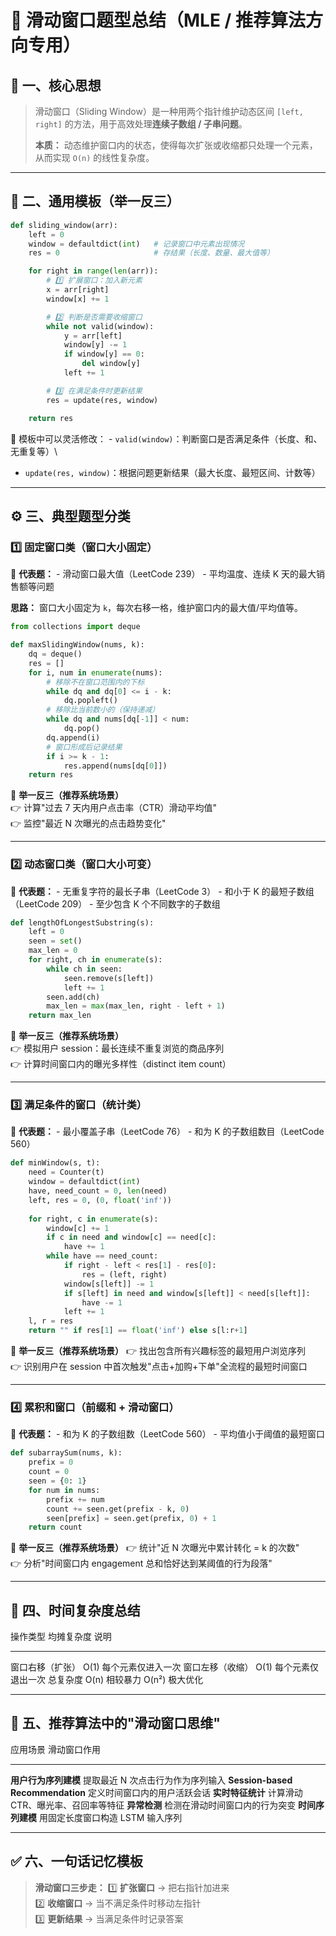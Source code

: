# 📘 滑动窗口题型总结（MLE / 推荐算法方向专用）

## 🧠 一、核心思想

> 滑动窗口（Sliding Window）是一种用两个指针维护动态区间 `[left, right]`
> 的方法，用于高效处理**连续子数组 / 子串问题**。
>
> **本质：**
> 动态维护窗口内的状态，使得每次扩张或收缩都只处理一个元素，从而实现
> `O(n)` 的线性复杂度。

------------------------------------------------------------------------

## 🧩 二、通用模板（举一反三）

``` python
def sliding_window(arr):
    left = 0
    window = defaultdict(int)   # 记录窗口中元素出现情况
    res = 0                     # 存结果（长度、数量、最大值等）

    for right in range(len(arr)):
        # 1️⃣ 扩展窗口：加入新元素
        x = arr[right]
        window[x] += 1

        # 2️⃣ 判断是否需要收缩窗口
        while not valid(window):
            y = arr[left]
            window[y] -= 1
            if window[y] == 0:
                del window[y]
            left += 1

        # 3️⃣ 在满足条件时更新结果
        res = update(res, window)

    return res
```

📌 模板中可以灵活修改： -
`valid(window)`：判断窗口是否满足条件（长度、和、无重复等）\
- `update(res, window)`：根据问题更新结果（最大长度、最短区间、计数等）

------------------------------------------------------------------------

## ⚙️ 三、典型题型分类

### 1️⃣ 固定窗口类（窗口大小固定）

📘 **代表题：** - 滑动窗口最大值（LeetCode 239） - 平均温度、连续 K
天的最大销售额等问题

**思路：** 窗口大小固定为
`k`，每次右移一格，维护窗口内的最大值/平均值等。

``` python
from collections import deque

def maxSlidingWindow(nums, k):
    dq = deque()
    res = []
    for i, num in enumerate(nums):
        # 移除不在窗口范围内的下标
        while dq and dq[0] <= i - k:
            dq.popleft()
        # 移除比当前数小的（保持递减）
        while dq and nums[dq[-1]] < num:
            dq.pop()
        dq.append(i)
        # 窗口形成后记录结果
        if i >= k - 1:
            res.append(nums[dq[0]])
    return res
```

🔹 **举一反三（推荐系统场景）**\
👉 计算"过去 7 天内用户点击率（CTR）滑动平均值"\
👉 监控"最近 N 次曝光的点击趋势变化"

------------------------------------------------------------------------

### 2️⃣ 动态窗口类（窗口大小可变）

📘 **代表题：** - 无重复字符的最长子串（LeetCode 3） - 和小于 K
的最短子数组（LeetCode 209） - 至少包含 K 个不同数字的子数组

``` python
def lengthOfLongestSubstring(s):
    left = 0
    seen = set()
    max_len = 0
    for right, ch in enumerate(s):
        while ch in seen:
            seen.remove(s[left])
            left += 1
        seen.add(ch)
        max_len = max(max_len, right - left + 1)
    return max_len
```

🔹 **举一反三（推荐系统场景）**\
👉 模拟用户 session：最长连续不重复浏览的商品序列\
👉 计算时间窗口内的曝光多样性（distinct item count）

------------------------------------------------------------------------

### 3️⃣ 满足条件的窗口（统计类）

📘 **代表题：** - 最小覆盖子串（LeetCode 76） - 和为 K
的子数组数目（LeetCode 560）

``` python
def minWindow(s, t):
    need = Counter(t)
    window = defaultdict(int)
    have, need_count = 0, len(need)
    left, res = 0, (0, float('inf'))
    
    for right, c in enumerate(s):
        window[c] += 1
        if c in need and window[c] == need[c]:
            have += 1
        while have == need_count:
            if right - left < res[1] - res[0]:
                res = (left, right)
            window[s[left]] -= 1
            if s[left] in need and window[s[left]] < need[s[left]]:
                have -= 1
            left += 1
    l, r = res
    return "" if res[1] == float('inf') else s[l:r+1]
```

🔹 **举一反三（推荐系统场景）** 👉
找出包含所有兴趣标签的最短用户浏览序列\
👉 识别用户在 session 中首次触发"点击+加购+下单"全流程的最短时间窗口

------------------------------------------------------------------------

### 4️⃣ 累积和窗口（前缀和 + 滑动窗口）

📘 **代表题：** - 和为 K 的子数组数（LeetCode 560） -
平均值小于阈值的最短窗口

``` python
def subarraySum(nums, k):
    prefix = 0
    count = 0
    seen = {0: 1}
    for num in nums:
        prefix += num
        count += seen.get(prefix - k, 0)
        seen[prefix] = seen.get(prefix, 0) + 1
    return count
```

🔹 **举一反三（推荐系统场景）** 👉 统计"近 N 次曝光中累计转化 = k
的次数"\
👉 分析"时间窗口内 engagement 总和恰好达到某阈值的行为段落"

------------------------------------------------------------------------

## 🧮 四、时间复杂度总结

  操作类型           均摊复杂度   说明
  ------------------ ------------ -------------------------
  窗口右移（扩张）   O(1)         每个元素仅进入一次
  窗口左移（收缩）   O(1)         每个元素仅退出一次
  总复杂度           O(n)         相较暴力 O(n²) 极大优化

------------------------------------------------------------------------

## 💬 五、推荐算法中的"滑动窗口思维"

  应用场景                           滑动窗口作用
  ---------------------------------- ------------------------------------
  **用户行为序列建模**               提取最近 N 次点击行为作为序列输入
  **Session-based Recommendation**   定义时间窗口内的用户活跃会话
  **实时特征统计**                   计算滑动 CTR、曝光率、召回率等特征
  **异常检测**                       检测在滑动时间窗口内的行为突变
  **时间序列建模**                   用固定长度窗口构造 LSTM 输入序列

------------------------------------------------------------------------

## ✅ 六、一句话记忆模板

> **滑动窗口三步走：** 1️⃣ **扩张窗口** → 把右指针加进来\
> 2️⃣ **收缩窗口** → 当不满足条件时移动左指针\
> 3️⃣ **更新结果** → 当满足条件时记录答案
